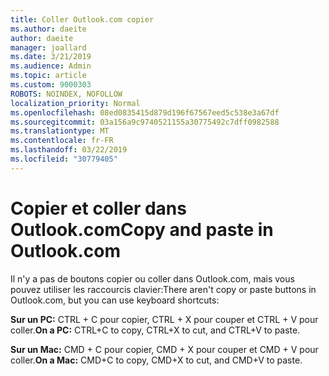 ```yaml
---
title: Coller Outlook.com copier
ms.author: daeite
author: daeite
manager: joallard
ms.date: 3/21/2019
ms.audience: Admin
ms.topic: article
ms.custom: 9000303
ROBOTS: NOINDEX, NOFOLLOW
localization_priority: Normal
ms.openlocfilehash: 08ed0835415d879d196f67567eed5c538e3a67df
ms.sourcegitcommit: 03a156a9c9740521155a30775492c7dff0982588
ms.translationtype: MT
ms.contentlocale: fr-FR
ms.lasthandoff: 03/22/2019
ms.locfileid: "30779405"
---
```

# <a name="copy-and-paste-in-outlookcom"></a><span data-ttu-id="ddcb5-102">Copier et coller dans Outlook.com</span><span class="sxs-lookup"><span data-stu-id="ddcb5-102">Copy and paste in Outlook.com</span></span>

<span data-ttu-id="ddcb5-103">Il n'y a pas de boutons copier ou coller dans Outlook.com, mais vous pouvez utiliser les raccourcis clavier:</span><span class="sxs-lookup"><span data-stu-id="ddcb5-103">There aren't copy or paste buttons in Outlook.com, but you can use keyboard shortcuts:</span></span>

<span data-ttu-id="ddcb5-104">**Sur un PC:** CTRL + C pour copier, CTRL + X pour couper et CTRL + V pour coller.</span><span class="sxs-lookup"><span data-stu-id="ddcb5-104">**On a PC:** CTRL+C to copy, CTRL+X to cut, and CTRL+V to paste.</span></span>

<span data-ttu-id="ddcb5-105">**Sur un Mac:** CMD + C pour copier, CMD + X pour couper et CMD + V pour coller.</span><span class="sxs-lookup"><span data-stu-id="ddcb5-105">**On a Mac:** CMD+C to copy, CMD+X to cut, and CMD+V to paste.</span></span>